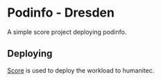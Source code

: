 # Podinfo - Dresden

A simple score project deploying podinfo.

## Deploying

[Score](https://score.dev/) is used to deploy the workload to humanitec.
